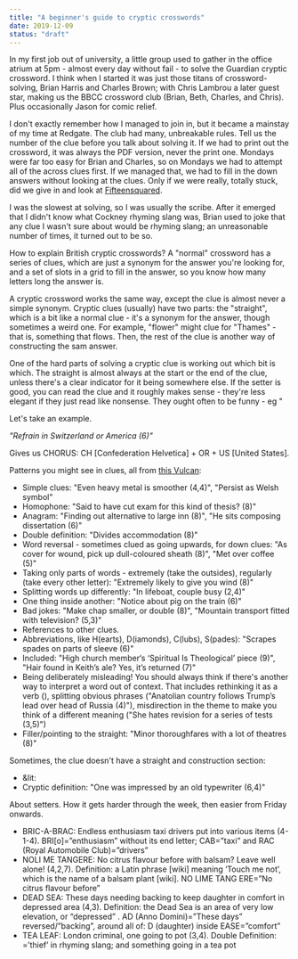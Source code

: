 ```yaml
---
title: "A beginner's guide to cryptic crosswords"
date: 2019-12-09
status: "draft"
---
```


In my first job out of university, a little group used to gather in the office atrium at 5pm - almost every day without fail - to solve the Guardian cryptic crossword. I think when I started it was just those titans of crossword-solving, Brian Harris and Charles Brown; with Chris Lambrou a later guest star, making us the BBCC crossword club (Brian, Beth, Charles, and Chris). Plus occasionally Jason for comic relief.

I don't exactly remember how I managed to join in, but it became a mainstay of my time at Redgate. The club had many, unbreakable rules. Tell us the number of the clue before you talk about solving it. If we had to print out the crossword, it was always the PDF version, never the print one. Mondays were far too easy for Brian and Charles, so on Mondays we had to attempt all of the across clues first. If we managed that, we had to fill in the down answers without looking at the clues. Only if we were really, totally stuck, did we give in and look at [Fifteensquared](https://www.fifteensquared.net/).

I was the slowest at solving, so I was usually the scribe. After it emerged that I didn't know what Cockney rhyming slang was, Brian used to joke that any clue I wasn't sure about would be rhyming slang; an unreasonable number of times, it turned out to be so.

How to explain British cryptic crosswords? A "normal" crossword has a series of clues, which are just a synonym for the answer you're looking for, and a set of slots in a grid to fill in the answer, so you know how many letters long the answer is.

A cryptic crossword works the same way, except the clue is almost never a simple synonym. Cryptic clues (usually) have two parts: the "straight", which is a bit like a normal clue - it's a synonym for the answer, though sometimes a weird one. For example, "flower" might clue for "Thames" - that is, something that flows. Then, the rest of the clue is another way of constructing the sam answer.

One of the hard parts of solving a cryptic clue is working out which bit is which. The straight is almost always at the start or the end of the clue, unless there's a clear indicator for it being somewhere else. If the setter is good, you can read the clue and it roughly makes sense - they're less elegant if they just read like nonsense. They ought often to be funny - eg "

Let's take an example.

*"Refrain in Switzerland or America (6)"*

Gives us CHORUS: CH [Confederation Helvetica] + OR + US [United States].

Patterns you might see in clues, all from [this Vulcan](https://www.theguardian.com/crosswords/cryptic/28076):

* Simple clues: "Even heavy metal is smoother (4,4)", "Persist as Welsh symbol"
* Homophone: "Said to have cut exam for this kind of thesis? (8)"
* Anagram: "Finding out alternative to large inn (8)", "He sits composing dissertation (6)"
* Double definition: "Divides accommodation (8)"
* Word reversal - sometimes clued as going upwards, for down clues: "As cover for wound, pick up dull-coloured sheath (8)", "Met over coffee (5)"
* Taking only parts of words - extremely (take the outsides), regularly (take every other letter): "Extremely likely to give you wind (8)"
* Splitting words up differently: "In lifeboat, couple busy (2,4)"
* One thing inside another: "Notice about pig on the train (6)"
* Bad jokes: "Make chap smaller, or double (8)", "Mountain transport fitted with television? (5,3)"
* References to other clues.
* Abbreviations, like H(earts), D(iamonds), C(lubs), S(pades): "Scrapes spades on parts of sleeve (6)"
* Included: "High church member‘s ‘Spiritual Is Theological’ piece (9)", "Hair found in Keith’s ale? Yes, it’s returned (7)"
* Being deliberately misleading! You should always think if there's another way to interpret a word out of context. That includes rethinking it as a verb (), splitting obvious phrases ("Anatolian country follows Trump’s lead over head of Russia (4)"), misdirection in the theme to make you think of a different meaning ("She hates revision for a series of tests (3,5)")
* Filler/pointing to the straight: "Minor thoroughfares with a lot of theatres (8)"

Sometimes, the clue doesn't have a straight and construction section:

* &lit:
* Cryptic definition: "One was impressed by an old typewriter (6,4)"

About setters. How it gets harder through the week, then easier from Friday onwards.


* BRIC-A-BRAC:	Endless enthusiasm taxi drivers put into various items (4-1-4). BRI[o]=”enthusiasm” without its end letter; CAB=”taxi” and RAC (Royal Automobile Club)=”drivers”
* NOLI ME TANGERE:	No citrus flavour before with balsam? Leave well alone! (4,2,7). Definition: a Latin phrase [wiki] meaning ‘Touch me not’, which is the name of a balsam plant [wiki]. NO LIME TANG ERE=”No citrus flavour before”
* DEAD SEA: These days needing backing to keep daughter in comfort in depressed area (4,3). Definition: the Dead Sea is an area of very low elevation, or “depressed” . AD (Anno Domini)=”These days” reversed/”backing”, around all of: D (daughter) inside EASE=”comfort”
* TEA LEAF:	London criminal, one going to pot (3,4). Double Definition: =’thief’ in rhyming slang; and something going in a tea pot
